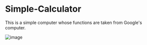 # **Simple-Calculator**
This is a simple computer whose functions are taken from Google's computer.

![image](https://github.com/user-attachments/assets/8a45c6c5-0743-4ada-87f4-196ee297ea3c)

